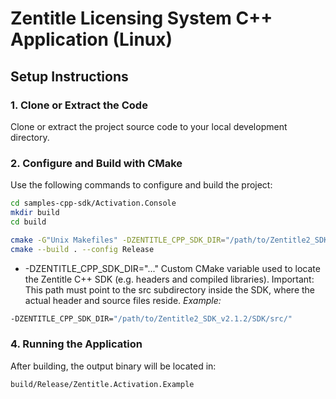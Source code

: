 # Zentitle Licensing System C++ Application (Linux)

## Setup Instructions

### 1. Clone or Extract the Code

Clone or extract the project source code to your local development directory.

### 2. Configure and Build with CMake
   Use the following commands to configure and build the project:

```bash
cd samples-cpp-sdk/Activation.Console
mkdir build
cd build

cmake -G"Unix Makefiles" -DZENTITLE_CPP_SDK_DIR="/path/to/Zentitle2_SDK_VERSION/SDK/src/" ..
cmake --build . --config Release
```

* -DZENTITLE_CPP_SDK_DIR="..."
Custom CMake variable used to locate the Zentitle C++ SDK (e.g. headers and compiled libraries).
Important: This path must point to the src subdirectory inside the SDK, where the actual header and source files reside.
*Example:*
```bash
-DZENTITLE_CPP_SDK_DIR="/path/to/Zentitle2_SDK_v2.1.2/SDK/src/"
```

### 4. Running the Application

After building, the output binary will be located in:

```
build/Release/Zentitle.Activation.Example
```